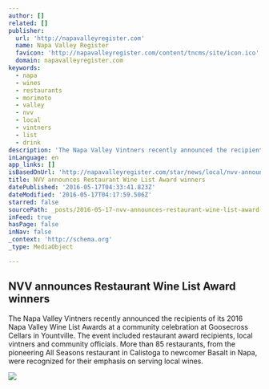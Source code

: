 ```yaml
---
author: []
related: []
publisher:
  url: 'http://napavalleyregister.com'
  name: Napa Valley Register
  favicon: 'http://napavalleyregister.com/content/tncms/site/icon.ico'
  domain: napavalleyregister.com
keywords:
  - napa
  - wines
  - restaurants
  - morimoto
  - valley
  - nvv
  - local
  - vintners
  - list
  - drink
description: 'The Napa Valley Vintners recently announced the recipients of its 2016 Napa Valley Wine List Awards at a community celebration at Goosecross Cellars in Yountville. The event included restaurant award recipients, local vintners and community officials. More than 85 restaurants, from the pioneering All Seasons restaurant in Calistoga to newcomer Basalt in Napa, were recognized for their emphasis on serving local wines.'
inLanguage: en
app_links: []
isBasedOnUrl: 'http://napavalleyregister.com/star/news/local/nvv-announces-restaurant-wine-list-award-winners/article_deb28022-a9ba-5420-89d1-e5b596fbb165.html'
title: NVV announces Restaurant Wine List Award winners
datePublished: '2016-05-17T04:33:41.823Z'
dateModified: '2016-05-17T04:17:59.506Z'
starred: false
sourcePath: _posts/2016-05-17-nvv-announces-restaurant-wine-list-award-winners.md
inFeed: true
hasPage: false
inNav: false
_context: 'http://schema.org'
_type: MediaObject

---
```

<article style=""><h1>NVV announces Restaurant Wine List Award winners</h1><p>The Napa Valley Vintners recently announced the recipients of its 2016 Napa Valley Wine List Awards at a community celebration at Goosecross Cellars in Yountville. The event included restaurant award recipients, local vintners and community officials. More than 85 restaurants, from the pioneering All Seasons restaurant in Calistoga to newcomer Basalt in Napa, were recognized for their emphasis on serving local wines.</p><img src="http://bloximages.chicago2.vip.townnews.com/napavalleyregister.com/content/tncms/assets/v3/editorial/f/32/f329fb73-fc7f-5891-9a1f-61cacfaabc38/572a0028015e0.image.jpg?crop=1491%2C839%2C254%2C0&amp;resize=1120%2C630&amp;order=crop%2Cresize" /></article>